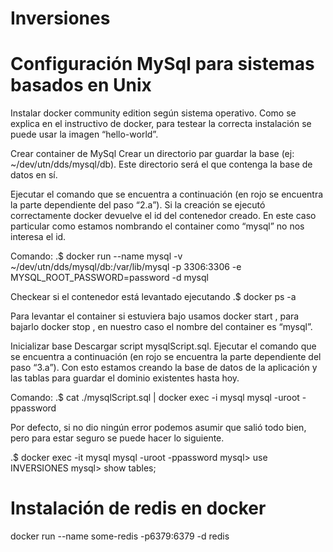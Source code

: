 # Inversiones


# Configuración MySql para sistemas basados en Unix

Instalar docker community edition según sistema operativo. Como se explica en el instructivo de docker, para testear la correcta instalación se puede usar la imagen “hello-world”.


Crear container de MySql
Crear un directorio par guardar la base (ej: ~/dev/utn/dds/mysql/db). Este directorio será el que contenga la base de datos en sí.
	
Ejecutar el comando que se encuentra a continuación (en rojo se encuentra la parte dependiente del paso “2.a”). Si la creación se ejecutó correctamente docker devuelve el id del contenedor creado. En este caso particular como estamos nombrando el container como “mysql” no nos interesa el id.

Comando:
.$ docker run --name mysql -v ~/dev/utn/dds/mysql/db:/var/lib/mysql -p 3306:3306 -e MYSQL_ROOT_PASSWORD=password -d mysql

Checkear si el contenedor está levantado ejecutando .$ docker ps -a



Para levantar el container si estuviera bajo usamos docker start <nombre del container>, para bajarlo docker stop <nombre del container>, en nuestro caso el nombre del container es “mysql”.

Inicializar base
Descargar script mysqlScript.sql.
Ejecutar el comando que se encuentra a continuación (en rojo se encuentra la parte dependiente del paso “3.a”). Con esto estamos creando la base de datos de la aplicación y las tablas para guardar el dominio existentes hasta hoy.

Comando:
.$ cat ./mysqlScript.sql | docker exec -i mysql mysql -uroot -ppassword


Por defecto, si no dio ningún error podemos asumir que salió todo bien, pero para estar seguro se puede hacer lo siguiente.

.$ docker exec -it mysql mysql -uroot -ppassword
mysql> use INVERSIONES
mysql> show tables;


# Instalación de redis en docker

docker run --name some-redis -p6379:6379 -d redis
